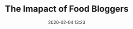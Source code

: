 ---
layout: post
title: The Imapact of Food Bloggers
date: 2020-02-04 13:23
published: false
header_feature_image:
caption:
tags:    # use [tag1,tag2]
---
